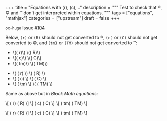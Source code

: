 +++
title = "Equations with (r), (c), .."
description = """
  Test to check that &reg;, &copy; and &trade; don't get interpreted
  within equations.
  """
tags = ["equations", "mathjax"]
categories = ["upstream"]
draft = false
+++

`ox-hugo` Issue #[104](https://github.com/kaushalmodi/ox-hugo/issues/104)

Below, `(r)` or `(R)` should not get converted to &reg;, `(c)` or
`(C)` should not get converted to &copy;, and `(tm)` or `(TM)` should
not get converted to &trade;:

-   \\(( r)\\) \\(( R)\\)
-   \\(( c)\\) \\(( C)\\)
-   \\(( tm)\\) \\(( TM)\\)

<!--listend-->

-   \\( ( r) \\) \\( ( R) \\)
-   \\( ( c) \\) \\( ( C) \\)
-   \\( ( tm) \\) \\( ( TM) \\)

Same as above but in _Block Math equations_:

\\[ ( r) ( R) \\]
\\[ ( c) ( C) \\]
\\[ ( tm) ( TM) \\]

\\[ ( r) ( R) \\]
\\[ ( c) ( C) \\]
\\[ ( tm) ( TM) \\]

